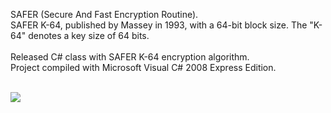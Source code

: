 SAFER (Secure And Fast Encryption Routine).<br>
SAFER K-64, published by Massey in 1993, with a 64-bit block size. The "K-64" denotes a key size of 64 bits.<br>
<br>
Released C# class with SAFER K-64 encryption algorithm.<br>
Project compiled with Microsoft Visual C# 2008 Express Edition.<br><br>

<img src='http://lh6.ggpht.com/_VixWzS_hrJo/TB8fvGEGT6I/AAAAAAAAAKc/Jzrd2bQOU9o/safer.jpg'>